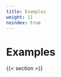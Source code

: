 ```yaml
---
title: Examples
weight: 11
noindex: true
---
```


# Examples

<!-- TODO: Add content -->

{{< section >}}
